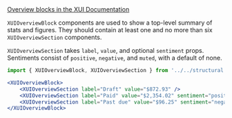 
<div class="xui-margin-vertical">
	<a href="../section-compounds-displayingdata-overviewblock.html" isDocLink>Overview blocks in the XUI Documentation</a>
</div>

`XUIOverviewBlock` components are used to show a top-level summary of stats and figures. They should contain at least one and no more than six `XUIOverviewSection` components.

`XUIOverviewSection` takes `label`, `value`, and optional `sentiment` props. Sentiments consist of `positive`, `negative`, and `muted`, with a default of none.

```jsx harmony
import { XUIOverviewBlock, XUIOverviewSection } from '../../structural';

<XUIOverviewBlock>
	<XUIOverviewSection label="Draft" value="$872.93" />
	<XUIOverviewSection label="Paid" value="$2,354.02" sentiment="positive" />
	<XUIOverviewSection label="Past due" value="$96.25" sentiment="negative" />
</XUIOverviewBlock>
```
